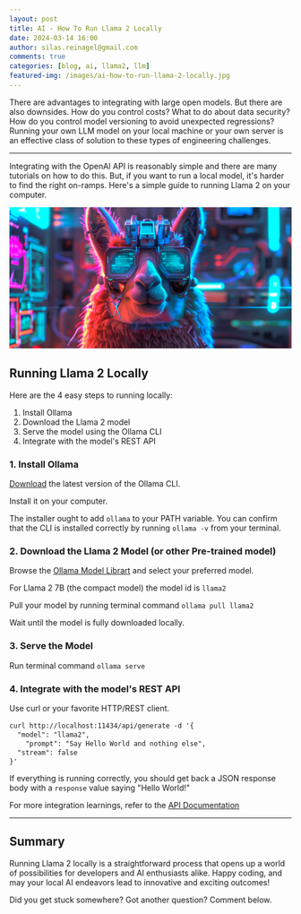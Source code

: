 ```yaml
---
layout: post
title: AI - How To Run Llama 2 Locally
date: 2024-03-14 16:00
author: silas.reinagel@gmail.com
comments: true
categories: [blog, ai, llama2, llm]
featured-img: /images/ai-how-to-run-llama-2-locally.jpg
---
```


There are advantages to integrating with large open models. But there are also downsides. How do you control costs? What to do about data security? How do you control model versioning to avoid unexpected regressions? Running your own LLM model on your local machine or your own server is an effective class of solution to these types of engineering challenges.

---

Integrating with the OpenAI API is reasonably simple and there are many tutorials on how to do this. But, if you want to run a local model, it's harder to find the right on-ramps. Here's a simple guide to running Llama 2 on your computer.

<img src="/images/ai-how-to-run-llama-2-locally.jpg" alt="AI - How To Run Llama 2 Locally"/>

## Running Llama 2 Locally

Here are the 4 easy steps to running locally:
1. Install Ollama
2. Download the Llama 2 model
3. Serve the model using the Ollama CLI
4. Integrate with the model's REST API

### 1. Install Ollama

[Download](https://ollama.com/download) the latest version of the Ollama CLI.

Install it on your computer.

The installer ought to add `ollama` to your PATH variable. You can confirm that the CLI is installed correctly by running `ollama -v` from your terminal.

### 2. Download the Llama 2 Model (or other Pre-trained model)

Browse the [Ollama Model Librart](https://ollama.com/library) and select your preferred model.

For Llama 2 7B (the compact model) the model id is `llama2`

Pull your model by running terminal command `ollama pull llama2`

Wait until the model is fully downloaded locally.

### 3. Serve the Model

Run terminal command `ollama serve`

### 4. Integrate with the model's REST API

Use curl or your favorite HTTP/REST client.

```
curl http://localhost:11434/api/generate -d '{
  "model": "llama2",
	"prompt": "Say Hello World and nothing else",
  "stream": false
}'
```

If everything is running correctly, you should get back a JSON response body with a `response` value saying "Hello World!"

For more integration learnings, refer to the [API Documentation](https://github.com/ollama/ollama/blob/main/docs/api.md)

---

## Summary

Running Llama 2 locally is a straightforward process that opens up a world of possibilities for developers and AI enthusiasts alike. Happy coding, and may your local AI endeavors lead to innovative and exciting outcomes!

Did you get stuck somewhere? Got another question? Comment below.
